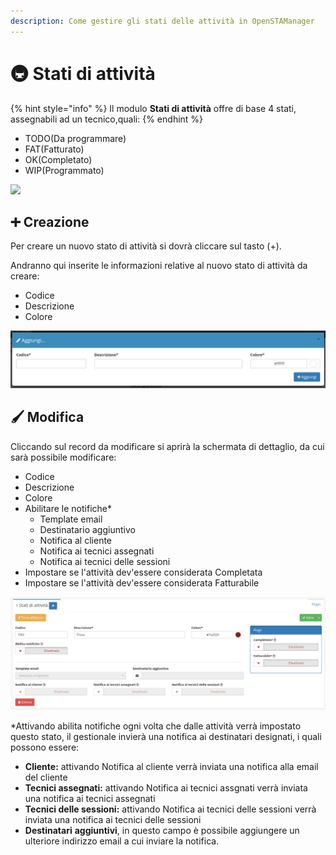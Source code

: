 ```yaml
---
description: Come gestire gli stati delle attività in OpenSTAManager
---
```


# 🚇 Stati di attività

{% hint style="info" %}
Il modulo **Stati di attività** offre di base 4 stati, assegnabili ad un tecnico,quali:
{% endhint %}

* TODO(Da programmare)
* FAT(Fatturato)
* OK(Completato)
* WIP(Programmato)

![](https://firebasestorage.googleapis.com/v0/b/gitbook-x-prod.appspot.com/o/spaces%2F-LZJeLg23eVDvrCv74U7-887967055%2Fuploads%2FMGsr3PCgNlXwYFz8Gq6k%2Ffile.png?alt=media)

## ➕ Creazione

Per creare un nuovo stato di attività si dovrà cliccare sul tasto (+).

Andranno qui inserite le informazioni relative al nuovo stato di attività da creare:

* Codice
* Descrizione
* Colore

![](<../../../.gitbook/assets/image (76).png>)

## 🖌️ Modifica

Cliccando sul record da modificare si aprirà la schermata di dettaglio, da cui sarà possibile modificare:

* Codice
* Descrizione
* Colore
* Abilitare le notifiche\*
  * Template email
  * Destinatario aggiuntivo
  * Notifica al cliente
  * Notifica ai tecnici assegnati
  * Notifica ai tecnici delle sessioni
* Impostare se l'attività dev'essere considerata Completata
* Impostare se l'attività dev'essere considerata Fatturabile

![](<../../../.gitbook/assets/image (77).png>)

\*Attivando abilita notifiche ogni volta che dalle attività verrà impostato questo stato, il gestionale invierà una notifica ai destinatari designati, i quali possono essere:

* **Cliente:** attivando Notifica al cliente verrà inviata una notifica alla email del cliente
* **Tecnici assegnati:** attivando Notifica ai tecnici assgnati verrà inviata una notifica ai tecnici assegnati
* **Tecnici delle sessioni:** attivando Notifica ai tecnici delle sessioni verrà inviata una notifica ai tecnici delle sessioni
* **Destinatari** **aggiuntivi**, in questo campo è possibile aggiungere un ulteriore indirizzo email a cui inviare la notifica.
